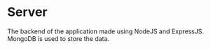 # Server

The backend of the application made using NodeJS and ExpressJS.
MongoDB is used to store the data.

